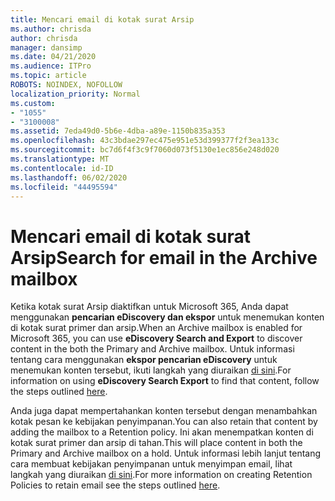 ```yaml
---
title: Mencari email di kotak surat Arsip
ms.author: chrisda
author: chrisda
manager: dansimp
ms.date: 04/21/2020
ms.audience: ITPro
ms.topic: article
ROBOTS: NOINDEX, NOFOLLOW
localization_priority: Normal
ms.custom:
- "1055"
- "3100008"
ms.assetid: 7eda49d0-5b6e-4dba-a89e-1150b835a353
ms.openlocfilehash: 43c3bdae297ec475e951e53d399377f2f3ea133c
ms.sourcegitcommit: bc7d6f4f3c9f7060d073f5130e1ec856e248d020
ms.translationtype: MT
ms.contentlocale: id-ID
ms.lasthandoff: 06/02/2020
ms.locfileid: "44495594"
---
```

# <a name="search-for-email-in-the-archive-mailbox"></a><span data-ttu-id="b9462-102">Mencari email di kotak surat Arsip</span><span class="sxs-lookup"><span data-stu-id="b9462-102">Search for email in the Archive mailbox</span></span>

<span data-ttu-id="b9462-103">Ketika kotak surat Arsip diaktifkan untuk Microsoft 365, Anda dapat menggunakan **pencarian eDiscovery dan ekspor** untuk menemukan konten di kotak surat primer dan arsip.</span><span class="sxs-lookup"><span data-stu-id="b9462-103">When an Archive mailbox is enabled for Microsoft 365, you can use **eDiscovery Search and Export** to discover content in the both the Primary and Archive mailbox.</span></span> <span data-ttu-id="b9462-104">Untuk informasi tentang cara menggunakan **ekspor pencarian eDiscovery** untuk menemukan konten tersebut, ikuti langkah yang diuraikan [di sini](https://docs.microsoft.com/microsoft-365/compliance/export-search-results).</span><span class="sxs-lookup"><span data-stu-id="b9462-104">For information on using **eDiscovery Search Export** to find that content, follow the steps outlined [here](https://docs.microsoft.com/microsoft-365/compliance/export-search-results).</span></span>
  
<span data-ttu-id="b9462-105">Anda juga dapat mempertahankan konten tersebut dengan menambahkan kotak pesan ke kebijakan penyimpanan.</span><span class="sxs-lookup"><span data-stu-id="b9462-105">You can also retain that content by adding the mailbox to a Retention policy.</span></span> <span data-ttu-id="b9462-106">Ini akan menempatkan konten di kotak surat primer dan arsip di tahan.</span><span class="sxs-lookup"><span data-stu-id="b9462-106">This will place content in both the Primary and Archive mailbox on a hold.</span></span> <span data-ttu-id="b9462-107">Untuk informasi lebih lanjut tentang cara membuat kebijakan penyimpanan untuk menyimpan email, lihat langkah yang diuraikan [di sini](https://docs.microsoft.com/microsoft-365/compliance/retention-policies).</span><span class="sxs-lookup"><span data-stu-id="b9462-107">For more information on creating Retention Policies to retain email see the steps outlined [here](https://docs.microsoft.com/microsoft-365/compliance/retention-policies).</span></span>
  